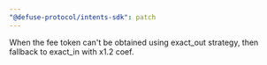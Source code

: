 ```yaml
---
"@defuse-protocol/intents-sdk": patch
---
```


When the fee token can't be obtained using exact_out strategy, then fallback to exact_in with x1.2 coef.
